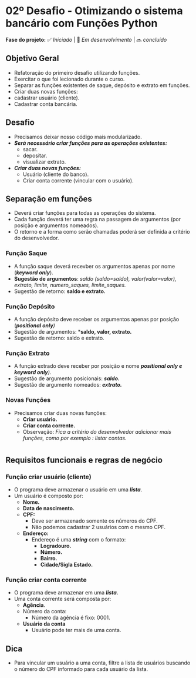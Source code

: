 # 02º Desafio - Otimizando o sistema bancário com Funções Python

**Fase do projeto:** ✅ *Iniciado* | 🔄 *Em desenvolvimento* | 🔜 *concluído*


## Objetivo Geral

- Refatoração do primeiro desafio utilizando funções.
- Exercitar o que foi lecionado durante o curso.
- Separar as funções existentes de saque, depósito e extrato em funções.
- Criar duas novas funções:
- cadastrar usuário (cliente).
- Cadastrar conta bancária.
    

## Desafio

- Precisamos deixar nosso código mais modularizado.
- ***Será necessário criar funções para as operações existentes:***
    - sacar.
    - depositar.
    - visualizar extrato.
- ***Criar duas novas funções:***
    - Usuário (cliente do banco).
    - Criar conta corrente (vincular com o usuário).

## Separação em funções

- Deverá criar funções para todas as operações do sistema.
- Cada função deverá ter uma regra na passagem de argumentos (por posição e argumentos nomeados).
- O retorno e a forma como serão chamadas poderá ser definida a critério do desenvolvedor.

### Função Saque

- A função saque deverá recevber os argumentos apenas por nome (***keyword only***).
- **Sugestão de argumentos**: *saldo (saldo=saldo), valor(valor=valor), extrato, limite, numero_saques, limite_saques.*
- Sugestão de retorno: **saldo e extrato.**

### Função Depósito

- A função depósito deve receber os argumentos apenas por posição (***positional only**)*
- Sugestão de argumentos: ***saldo, valor, extrato.**
- Sugestão de retorno: saldo e extrato.

### Função Extrato

- A função extrado deve receber por posição e nome ***positional only e keyword only**).*
- Sugestão de argumento posicionais: ***saldo.***
- Sugestão de argumento nomeados: ***extrato.***

### Novas Funções

- Precisamos criar duas novas funções:
    - **Criar usuário.**
    - **Criar conta corrente.**
    - Observação: *Fica a critério do desenvolvedor adicionar mais funções, como por exemplo : listar contas.*
    
#
## Requisitos funcionais e regras de negócio

### Função criar usuário (cliente)

- O programa deve armazenar o usuário em uma ***lista***.
- Um usuário é composto por:
    - **Nome.**
    - **Data de nascimento.**
    - **CPF:**
        - Deve ser armazenado somente os números do CPF.
        - Não podemos cadastrar 2 usuários com o mesmo CPF.
    - **Endereço:**
        - Endereço é uma ***string*** com o formato:
            - **Logradouro.**
            - **Número.**
            - **Bairro.**
            - **Cidade/Sigla Estado.**

### Função criar conta corrente

- O programa deve armazenar em uma ***lista.***
- Uma conta corrente será composta por:
    - **Agência**.
    - Número da conta:
        - Número da agência é fixo: 0001.
    - **Usuário da conta**
        - Usuário pode ter mais de uma conta.
        

## Dica

- Para vincular um usuário a uma conta, filtre a lista de usuários buscando o número do CPF informado para cada usuário da lista.